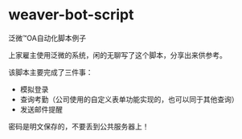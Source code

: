 # weaver-bot-script

泛微™OA自动化脚本例子

上家雇主使用泛微的系统，闲的无聊写了这个脚本，分享出来供参考。

该脚本主要完成了三件事：
- 模拟登录
- 查询考勤（公司使用的自定义表单功能实现的，也可以同于其他查询）
- 发送邮件提醒

密码是明文保存的，不要丢到公共服务器上！
